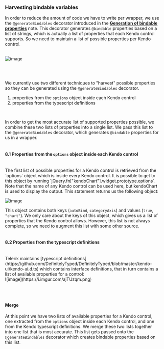 ### Harvesting bindable variables

In order to reduce the amount of code we have to write per wrapper, we use the `@generateBindables` decorator introduced in the **[Generation of bindable properties](#/help/docs/bridge_developers_notes/3._generation_of_bindables)** note. This decorator generates `@bindable` properties based on a list of strings, which is actually a list of properties that each Kendo control supports. So we need to maintain a list of possible properties per Kendo control.
<br><br>

![image](https://i.imgur.com/OD02UDd.png)

<br><br>

We currently use two different techniques to "harvest" possible properties so they can be generated using the `@generateBindables` decorator.
<br>

1. properties from the `options` object inside each Kendo control
2. properties from the typescript definitions
<br>

In order to get the most accurate list of supported properties possible, we combine these two lists of properties into a single list. We pass this list to the `@generateBindables` decorator, which generates `@bindable` properties for us in a wrapper.
<br><br>

#### 8.1 Properties from the `options` object inside each Kendo control
<br>
The first list of possible properties for a Kendo control is retrieved from the `options` object which is inside every Kendo control. It is possible to get to this object by running `jQuery.fn["kendoChart"].widget.prototype.options`. Note that the name of any Kendo control can be used here, but kendoChart is used to display the output. This statement returns us the following object:
<br>

![image](https://i.imgur.com/Q7tmuTn.png)
<br>

This object contains both keys (`autoBind`, `categoryAxis`) and values (`true`, ` "chart"`). We only care about the keys of this object, which gives us a list of properties that the Kendo control allows. However, this list is not always complete, so we need to augment this list with some other source.
<br><br>
#### 8.2 Properties from the typescript definitions
<br>
Telerik maintains [typescript definitions](https://github.com/DefinitelyTyped/DefinitelyTyped/blob/master/kendo-ui/kendo-ui.d.ts) which contains interface definitions, that in turn contains a list of available properties for a control:
<br>
![image](https://i.imgur.com/ajTUzqm.png)

<br><br>

#### Merge

At this point we have two lists of available properties for a Kendo control, one extracted from the `options` object inside each Kendo control, and one from the Kendo typescript definitions. We merge these two lists together into one list that is most accurate. This list gets passed onto the `@generateBindables` decorator which creates bindable properties based on this list.